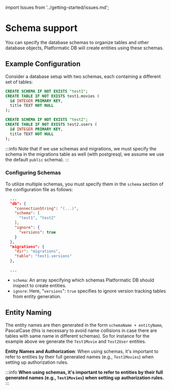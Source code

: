 import Issues from '../getting-started/issues.md';

# Schema support

You can specify the database schemas to organize tables and other database objects, Platformatic DB will create entities using these schemas. 


## Example Configuration 

Consider a database setup with two schemas, each containing a different set of tables:

```sql 
CREATE SCHEMA IF NOT EXISTS "test1";
CREATE TABLE IF NOT EXISTS test1.movies (
  id INTEGER PRIMARY KEY,
  title TEXT NOT NULL
);

CREATE SCHEMA IF NOT EXISTS "test2";
CREATE TABLE IF NOT EXISTS test2.users (
  id INTEGER PRIMARY KEY,
  title TEXT NOT NULL
);
```
:::info
Note that if we use schemas and migrations, we must specify the schema in the migrations table as well 
(with postgresql, we assume we use the default `public` schema).
:::

### Configuring Schemas

To utilize multiple schemas, you must specify them in the `schema` section of the configuration file as follows:

```json
  ...
  "db": {
    "connectionString": "(...)",
    "schema": [
      "test1", "test2"
    ],
    "ignore": {
      "versions": true
    }
  },
  "migrations": {
    "dir": "migrations",
    "table": "test1.versions"
  },

  ...
```

- `schema`: An array specifying which schemas Platformatic DB should inspect to create entities.
- `ignore`: Here, "`versions`": `true` specifies to ignore version tracking tables from entity generation.

## Entity Naming 

The entity names are then generated in the form `schemaName + entityName`, PascalCase (this is necessary to avoid name collisions in case there are tables with same name in different schemas).
So for instance for the example above we generate the `Test1Movie` and `Test2User` entities.

**Entity Names and Authorization**: When using schemas, it's important to refer to entities by their full generated names (e.g., `Test1Movies`) when setting up authorization rules.

:::info
**When using schemas, it's important to refer to entities by their full generated names (e.g., `Test1Movies`) when setting up authorization rules.**
:::

<Issues />
